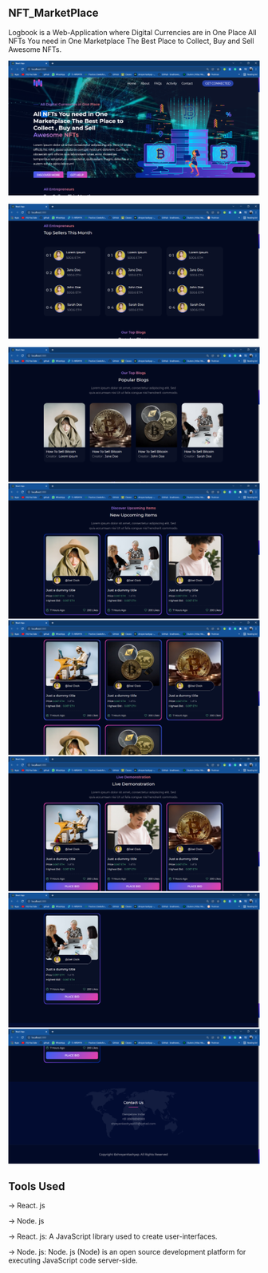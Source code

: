 

## NFT_MarketPlace
Logbook is a Web-Application where Digital Currencies are in One Place
All NFTs You need in One Marketplace The Best Place to Collect, Buy and Sell Awesome NFTs.

![App Screenshot](https://github.com/Shreyan101/NFT_MarketPlace/blob/master/images/React%20App%20-%20Google%20Chrome%2008-01-2022%2021_10_18.png?raw=true)

![App Screenshot](https://github.com/Shreyan101/NFT_MarketPlace/blob/master/images/React%20App%20-%20Google%20Chrome%2008-01-2022%2021_10_31.png?raw=true)



![App Screenshot](https://github.com/Shreyan101/NFT_MarketPlace/blob/master/images/React%20App%20-%20Google%20Chrome%2008-01-2022%2021_10_36.png?raw=true)
![App Screenshot](https://github.com/Shreyan101/NFT_MarketPlace/blob/master/images/React%20App%20-%20Google%20Chrome%2008-01-2022%2021_10_45.png?raw=true)
![App Screenshot](https://github.com/Shreyan101/NFT_MarketPlace/blob/master/images/React%20App%20-%20Google%20Chrome%2008-01-2022%2021_10_52.png?raw=true)
![App Screenshot](https://github.com/Shreyan101/NFT_MarketPlace/blob/master/images/React%20App%20-%20Google%20Chrome%2008-01-2022%2021_11_04.png?raw=true)
![App Screenshot](https://github.com/Shreyan101/NFT_MarketPlace/blob/master/images/React%20App%20-%20Google%20Chrome%2008-01-2022%2021_11_10.png?raw=true)
![App Screenshot](https://github.com/Shreyan101/NFT_MarketPlace/blob/master/images/React%20App%20-%20Google%20Chrome%2008-01-2022%2021_11_14.png?raw=true)

## Tools Used

&#8594; React. js

&#8594; Node. js


&#8594; React. js: A JavaScript library used to create user-interfaces.

&#8594; Node. js: Node. js (Node) is an open source development
platform for executing JavaScript code server-side.

